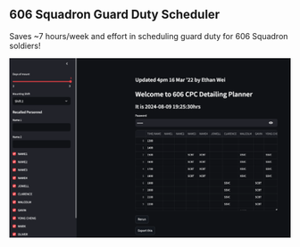 ## 606 Squadron Guard Duty Scheduler

Saves ~7 hours/week and effort in scheduling guard duty for 606 Squadron soldiers!

![schedulerUI.png](public/images/SchedulerUI.png)